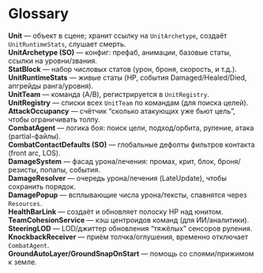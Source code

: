 ﻿# Glossary

**Unit** — объект в сцене; хранит ссылку на `UnitArchetype`, создаёт `UnitRuntimeStats`, слушает смерть.  
**UnitArchetype (SO)** — конфиг: префаб, анимации, базовые статы, ссылки на уровни/звания.  
**StatBlock** — набор числовых статов (урон, броня, скорость, и т.д.).  
**UnitRuntimeStats** — живые статы (HP, события Damaged/Healed/Died, апгрейды ранга/уровня).  
**UnitTeam** — команда (A/B), регистрируется в `UnitRegistry`.  
**UnitRegistry** — списки всех `UnitTeam` по командам (для поиска целей).  
**AttackOccupancy** — счётчик “сколько атакующих уже бьют цель”, чтобы ограничивать толпу.  
**CombatAgent** — логика боя: поиск цели, подход/орбита, руление, атака (partial-файлы).  
**CombatContactDefaults (SO)** — глобальные дефолты фильтров контакта (front arc, LOS).  
**DamageSystem** — фасад урона/лечения: промах, крит, блок, броня/резисты, попапы, события.  
**DamageResolver** — очередь урона/лечения (LateUpdate), чтобы сохранить порядок.  
**DamagePopup** — всплывающие числа урона/тексты, спавнятся через `Resources`.  
**HealthBarLink** — создаёт и обновляет полоску HP над юнитом.  
**TeamCohesionService** — кэш центроидов команд (для ИИ/аналитики).  
**SteeringLOD** — LOD/джиттер обновления “тяжёлых” сенсоров руления.  
**KnockbackReceiver** — приём толчка/оглушения, временно отключает `CombatAgent`.  
**GroundAutoLayer/GroundSnapOnStart** — помощь со слоями/прижимом к земле.  
